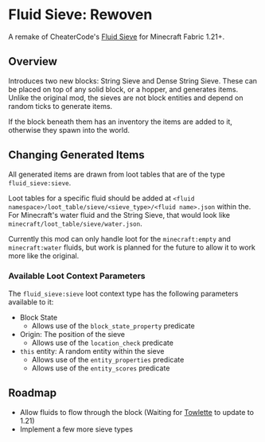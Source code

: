 # Fluid Sieve: Rewoven
A remake of CheaterCode's [Fluid Sieve](https://github.com/CheaterCodes/FluidSieve) for Minecraft Fabric 1.21+.

## Overview
Introduces two new blocks: String Sieve and Dense String Sieve. These can be placed on top of any solid block, or a hopper, and generates items. Unlike the original mod, the sieves are not block entities and depend on random ticks to generate items.

If the block beneath them has an inventory the items are added to it, otherwise they spawn into the world.

## Changing Generated Items
All generated items are drawn from loot tables that are of the type `fluid_sieve:sieve`.

Loot tables for a specific fluid should be added at `<fluid namespace>/loot_table/sieve/<sieve_type>/<fluid name>.json` within the. For Minecraft's water fluid and the String Sieve, that would look like `minecraft/loot_table/sieve/water.json`.

Currently this mod can only handle loot for the `minecraft:empty` and `minecraft:water` fluids, but work is planned for the future to allow it to work more like the original.

### Available Loot Context Parameters
The `fluid_sieve:sieve` loot context type has the following parameters available to it:
- Block State
    - Allows use of the `block_state_property` predicate
- Origin: The position of the sieve
    - Allows use of the `location_check` predicate
- `this` entity: A random entity within the sieve
    - Allows use of the `entity_properties` predicate
    - Allows use of the `entity_scores` predicate

## Roadmap
- Allow fluids to flow through the block (Waiting for [Towlette](https://github.com/Virtuoel/Towelette) to update to 1.21)
- Implement a few more sieve types